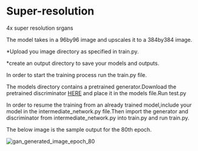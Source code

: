 # Super-resolution
4x super resolution srgans

The model takes in a 96by96 image and upscales it to a 384by384 image.

*Upload you image directory as specified in train.py.

*create an output directory to save your models and outputs.

In order to start the training process run the train.py file.

The models directory contains a pretrained generator.Download the pretrained discriminator [HERE](https://drive.google.com/file/d/11PBOs1ginvWt_lBLnpLVF7Uglma2kYrV/view?usp=sharing) and place it in the models file.Run test.py

In order to resume the training from an already trained model,include your model in the intermediate_network.py file.Then import the generator and discriminator from intermediate_network.py into train.py and run train.py.

The below image is the sample output for the 80th epoch.

![gan_generated_image_epoch_80](https://user-images.githubusercontent.com/72451756/95555155-fe878600-0a2e-11eb-8565-9d58ccdcc5af.png)







